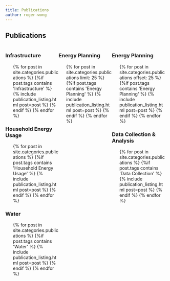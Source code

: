 ```yaml
---
title: Publications
author: roger-wong
---
```

<div>
  <h2 id="products__tools">Publications</h2>

  <div class="span4" style="float:left; margin:0; width:33%;">
    <h3>Infrastructure</h3>
    <ul class="post-list" style="list-style-type:none">
      {% for post in site.categories.publications %}
	      {%if post.tags contains 'Infrastructure' %}
	        {% include publication_listing.html post=post %}
	      {% endif %}
      {% endfor %}
    </ul>
    <h3>Household Energy Usage</h3>
    <ul class="post-list" style="list-style-type:none">
      {% for post in site.categories.publications %}
        {%if post.tags contains 'Household Energy Usage' %}
          {% include publication_listing.html post=post %}
        {% endif %}
      {% endfor %}
    </ul>
    <h3>Water</h3>
    <ul class="post-list" style="list-style-type:none">
      {% for post in site.categories.publications %}
        {%if post.tags contains 'Water' %}
          {% include publication_listing.html post=post %}
        {% endif %}
      {% endfor %}
    </ul>
  </div>

  <div class="span4"  style="float:left; margin:0; width:33%;">
    <h3>Energy Planning</h3>
    <ul class="post-list" style="list-style-type:none">
      {% for post in site.categories.publications limit: 25 %}
	      {%if post.tags contains 'Energy Planning' %}
	        {% include publication_listing.html post=post %}
	      {% endif %}
      {% endfor %}
    </ul>
  </div>

  <div class="span4"  style="float:left; margin:0; width:33%;">
    <h3>Energy Planning</h3>
    <ul class="post-list" style="list-style-type:none">
      {% for post in site.categories.publications offset: 25 %}
	      {%if post.tags contains 'Energy Planning' %}
	        {% include publication_listing.html post=post %}
	      {% endif %}
      {% endfor %}
    </ul>
    <h3>Data Collection & Analysis</h3>
    <ul class="post-list" style="list-style-type:none">
      {% for post in site.categories.publications %}
	      {%if post.tags contains 'Data Collection' %}
	        {% include publication_listing.html post=post %}
	      {% endif %}
      {% endfor %}
    </ul>
  </div>

</div>
